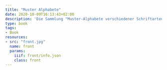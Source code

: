 ```yaml
---
title: "Muster Alphabete"
date: 2020-10-09T16:13:43+02:00
description: 'Die Sammlung "Muster-Alphabete verschiedener Schriftarten in den neuesten Formen" erschien ca. 1885 bei R. Bauer, Leipzig. <a class="worldcat" href="http://www.worldcat.org/oclc/67320154">&nbsp;</a>'
type: book
tags:
- Book
resources:
- src: "front.jpg"
  name: front
  params:
    iiif: front/info.json
    class: front
---
```

